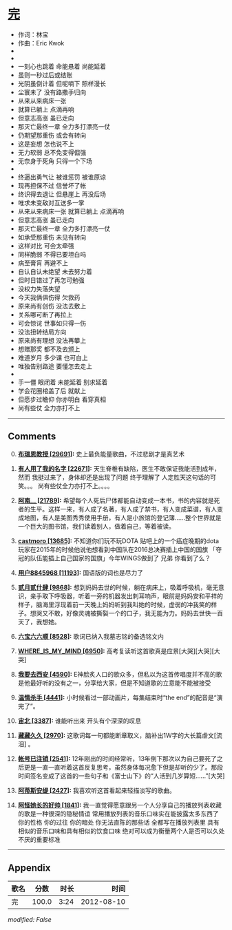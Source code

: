# [完](https://music.163.com/song?id=64048)

* 作词：林宝
* 作曲：Eric Kwok
*
*
* 一刻心也跳着 命能悬着 尚能延着
* 虽则一秒过后或结账
* 光阴虽倒计着 但呢喃下 照样漫长
* 尘寰未了 没有路撒手归向
* 从来从来病床一张
* 就算已躺上 点滴再响
* 但意志高涨 虽已走向
* 那灭亡最终一章 全力多打漂亮一仗
* 仍期望那重伤 或会有转向
* 这是妄想 怎也说不上
* 无力软弱 总不免变得倔强
* 无奈身于死角 只得一个下场
* 
* 终逼出勇气让 被谁惩罚 被谁原谅
* 现再担保不过 信誉坏了帐
* 终识得去退让 但悬崖上 再没后场
* 唯求未变敌对互送多一掌
* 从来从来病床一张 就算已躺上 点滴再响
* 但意志高涨 虽已走向
* 那灭亡最终一章 全力多打漂亮一仗
* 如承受那重伤 未见有转向
* 这样对比 可会太牵强
* 同样脆弱 不得已要坦白吗
* 病至膏肓 再避不上
* 自认自认未绝望 未去努力着
* 但时日错过了再怎可勉强
* 没权力失落失望
* 今天我俩俱伤得 欠救药
* 原来尚有创伤 没法去敷上
* 关系哪可断了再拉上
* 可会惊诧 世事如只得一伤
* 没法扭转结局方向
* 原来尚有理想 没法再攀上
* 想赠那奖 都不及去颁上
* 难道岁月 多少课 也可白上
* 唯独告别路途 要懂怎去走上
* 
* 手一僵 眼闭着 未能延着 别求延着
* 学会花圈棺盖了后 就献上
* 但愿步过瞻仰 你亦明白 看穿真相
* 尚有些仗 全力亦打不上


---

## Comments
0. **[布瑞恩教授 \[29691\]](https://music.163.com/#/user/home?id=49722859):** 史上最负能量歌曲，不过悲剧才是真艺术

1. **[有人用了我的名字 \[22671\]](https://music.163.com/#/user/home?id=54104712):** 天生脊椎有缺陷，医生不敢保证我能活到成年，然而 我挺过来了，身体却还是出现了问题  终于理解了 人定胜天这句话的可笑。。。  尚有些仗全力亦打不上。。。。

2. **[阿南__ \[21789\]](https://music.163.com/#/user/home?id=253368147):** 希望每个人死后尸体都能自动变成一本书，书的内容就是死者的生平。这样一来，有人成了名著，有人成了禁书，有人变成菜谱，有人变成地图，有人是美图秀秀使用手册，有人是小旅馆的登记簿……整个世界就是一个巨大的图书馆，我们读着别人，做着自己，等着被读。

3. **[castmoro \[13685\]](https://music.163.com/#/user/home?id=113470651):** 不知道你们玩不玩DOTA 贴吧上的一个癌症晚期的dota玩家在2015年的时候他说他想看到中国队在2016总决赛插上中国的国旗 「夺冠的队伍能插上自己国家的国旗」今年WINGS做到了 兄弟 你看到了么？

4. **[用户8845968 \[11193\]](https://music.163.com/#/user/home?id=8845968):** 国语版的词也是尽力了

5. **[贰月贰什肆 \[9868\]](https://music.163.com/#/user/home?id=290211321):** 想到妈妈去世的时候，躺在病床上，吸着呼吸机，毫无意识，亲手取下呼吸器，听着一旁的机器发出刺耳响声，眼前是妈妈安和平祥的样子，脑海里浮现着前一天晚上妈妈听到我叫她的时候，虚弱的冲我笑的样子。想哭又不敢，好像灵魂被撕裂一个的口子，我无能为力。妈妈去世快一百天了，我想她。

6. **[六宝六六顺 \[8528\]](https://music.163.com/#/user/home?id=2845271):** 歌词已纳入我墓志铭的备选铭文内

7. **[WHERE_IS_MY_MIND \[6950\]](https://music.163.com/#/user/home?id=17367820):** 高考复读听这首歌真是应景[大哭][大哭][大哭]

8. **[我要去西安 \[4590\]](https://music.163.com/#/user/home?id=43065452):** E神脍炙人口的歌众多，但私以为这首传唱度并不高的歌是他最好听的没有之一，分享给大家，但是不知道歌的立意能不能被接受

9. **[温情杀手 \[4441\]](https://music.163.com/#/user/home?id=9132084):** 小时候看过一部动画片，每集结束时“the end”的配音是“演完了”。

10. **[宙北 \[3387\]](https://music.163.com/#/user/home?id=110844045):** 谁能听出来   开头有个深深的叹息

11. **[藏藏久久 \[2970\]](https://music.163.com/#/user/home?id=61564335):** 这歌词每一句都能断章取义，脑补出1W字的大长篇虐文[流泪] 。

12. **[帐号已注销 \[2541\]](https://music.163.com/#/user/home?id=16984768):** 12年刚出的时间经常听，13年倒下那次以为自己要死了之后更是一直一直听着这首反复思考，虽然身体每况愈下但是却听的少了。那段时间签名变成了这首的一些句子和《富士山下》的“人活到几岁算短……”[大哭]

13. **[阿蒂斯安缇 \[2427\]](https://music.163.com/#/user/home?id=48636929):** 我喜欢听这首看起来轻描淡写的歌曲。

14. **[阿怪她长的好帅 \[1841\]](https://music.163.com/#/user/home?id=343379113):** 我一直觉得愿意跟另一个人分享自己的播放列表收藏的歌是一种很深的隐秘情谊 常用播放列表的音乐口味实在能披露太多东西了 你的性格 你的过往 你的暗处 你无法直陈的那些话 全都写在播放列表里 具有相似的音乐口味和具有相似的饮食口味 绝对可以成为衡量两个人是否可以久处不厌的重要标准



---

## Appendix

|歌名|分数|时长|时间|
|:---|:---:|---:|---:|
|完|100.0|3:24|2012-08-10

*modified: False*